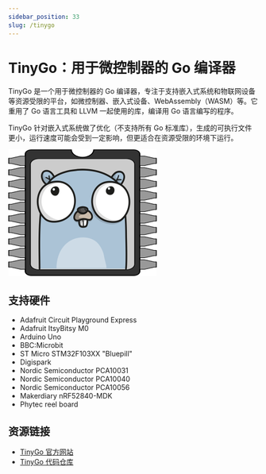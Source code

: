 ```yaml
---
sidebar_position: 33
slug: /tinygo
---
```


# TinyGo：用于微控制器的 Go 编译器



TinyGo 是一个用于微控制器的 Go 编译器，专注于支持嵌入式系统和物联网设备等资源受限的平台，如微控制器、嵌入式设备、WebAssembly（WASM）等。它重用了 Go 语言工具和 LLVM 一起使用的库，编译用 Go 语言编写的程序。

TinyGo 针对嵌入式系统做了优化（不支持所有 Go 标准库），生成的可执行文件更小，运行速度可能会受到一定影响，但更适合在资源受限的环境下运行。

![](./images/tinygo-logo.png#center-200)



## 支持硬件

- Adafruit Circuit Playground Express
- Adafruit ItsyBitsy M0
- Arduino Uno
- BBC:Microbit
- ST Micro STM32F103XX "Bluepill"
- Digispark
- Nordic Semiconductor PCA10031
- Nordic Semiconductor PCA10040
- Nordic Semiconductor PCA10056
- Makerdiary nRF52840-MDK
- Phytec reel board



## 资源链接

- [TinyGo 官方网站](https://tinygo.org)
- [TinyGo 代码仓库](https://github.com/tinygo-org/tinygo)
